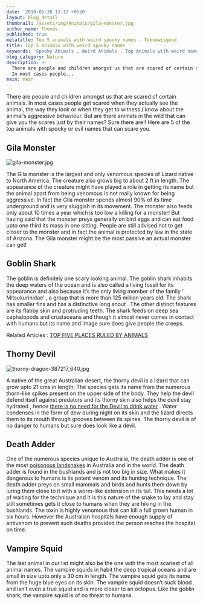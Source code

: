 ```yaml
---
date: '2019-05-30 13:17 +0530'
layout: blog_detail
thumbnail: /assets/img/Animals/gila-monster.jpg
author_name: Thomas
published: true
metatitle: Top 5 animals with weird spooky names - Toknowisgood
title: Top 5 animals with weird spooky names
keywords: 'Spooky Animals , Weird Animals , Top Animals with weird names '
blog_category: Nature
description: >-
  There are people and children amongst us that are scared of certain animals.
  In most cases people...
main: main
---
```

There are people and children amongst us that are scared of certain animals. In most cases people get
scared when they actually see the animal, the way they look or when they get to witness / know about
the animal’s aggressive behaviour. But are there animals in the wild that can give you the scares just by
their names? Sure there are!! Here are 5 of the top animals with spooky or evil names that can scare
you.

## Gila Monster
![gila-monster.jpg]({{site.baseurl}}/assets/img/Animals/gila-monster.jpg)

The Gila monster is the largest and only venomous species of Lizard native to North America. The
creature also grows big to about 2 ft in length. The appearance of the creature might have played a role
in getting its name but the animal apart from being venomous is not really known for being aggressive.
In fact the Gila monster spends almost 90% of its time underground and is very sluggish in its
movement. The monster also feeds only about 10 times a year which is too low a killing for a monster!
But having said that the monster preys generally on bird eggs and can eat food upto one third its mass in
one sitting. People are still advised not to get closer to the monster and in fact the animal is protected
by law in the state of Arizona. The Gila monster might be the most passive an actual monster can get!

## Goblin Shark
The goblin is definitely one scary looking animal. The goblin shark inhabits the deep waters of the ocean
and is also called a living fossil for its appearance and also because it’s the only living member of the
family ‘ Mitsukurinidae’ , a group that is more than 125 million years old. The shark has smaller fins and
has a distinctive long snout . The other distinct features are its flabby skin and protruding teeth. The shark feeds on deep sea cephalopods and crustaceans and though it almost never comes in contact with
humans but its name and image sure does give people the creeps.

Related Articles : [TOP FIVE PLACES RULED BY ANIMALS](https://www.toknowisgood.com/2019/05/23/top-five-places-ruled-by-animals.html)

## Thorny Devil
![thorny-dragon-387217_640.jpg]({{site.baseurl}}/assets/img/Animals/thorny-dragon-387217_640.jpg)

A native of the great Australian desert, the thorny devil is a lizard that can grow upto 21 cms in length.
The species gets its name from the numerous thorn-like spikes present on the upper side of the body.
They help the devil defend itself against predators and its thorny skin also helps the devil stay hydrated , hence [there is no need for the Devil to drink water](https://www.toknowisgood.com/2019/01/04/animals-that-don-t-drink-water.html) . Water condenses in the form of dew during night on its skin and the lizard directs them to its mouth through grooves between its spines. The thorny devil is of no danger to humans but sure does look like a devil.

## Death Adder
One of the numerous species unique to Australia, the death adder is one of the most [poisonous landsnakes](https://www.toknowisgood.com/2018/11/25/top-6-countries-with-most-poisonous-snakes.html) in Australia and in the world. The death adder is found in the bushlands and is not too big in size.
What makes it dangerous to humans is its potent venom and its hunting technique. The death adder
preys on small mammals and birds and hunts them down by luring them close to it with a worm-like
extension in its tail. This needs a lot of waiting for the technique and it is this nature of the snake to lay and stay still sometimes gets it close to humans when they are hiking in the bushlands. The toxin is
highly venomous that can kill a full grown human in six hours. However the Australian hospitals have
enough supply of antivenom to prevent such deaths provided the person reaches the hospital on time.


## Vampire Squid

The last animal in our list might also be the one with the most scariest of all animal names. The vampire
squids in habit the deep tropical oceans and are small in size upto only a 30 cm in length. The vampire
squid gets its name from the huge blue eyes on its skin. The vampire squid doesn’t suck blood and isn’t
even a true squid and is more closer to an octopus. Like the goblin shark, the vampire squid is of no
threat to humans.
